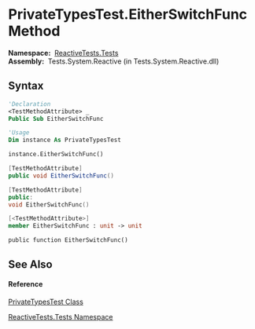 # PrivateTypesTest.EitherSwitchFunc Method

**Namespace:**  [ReactiveTests.Tests](ReactiveTests.Tests\ReactiveTests.Tests.md)  
**Assembly:**  Tests.System.Reactive (in Tests.System.Reactive.dll)

## Syntax

```vb
'Declaration
<TestMethodAttribute> _
Public Sub EitherSwitchFunc
```

```vb
'Usage
Dim instance As PrivateTypesTest

instance.EitherSwitchFunc()
```

```csharp
[TestMethodAttribute]
public void EitherSwitchFunc()
```

```c++
[TestMethodAttribute]
public:
void EitherSwitchFunc()
```

```fsharp
[<TestMethodAttribute>]
member EitherSwitchFunc : unit -> unit 
```

```jscript
public function EitherSwitchFunc()
```

## See Also

#### Reference

[PrivateTypesTest Class](PrivateTypesTest\PrivateTypesTest.md)

[ReactiveTests.Tests Namespace](ReactiveTests.Tests\ReactiveTests.Tests.md)




